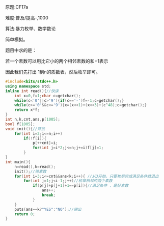 原题:CF17a

难度:普及/提高-,1000

算法:暴力枚举、数学数论

简单模拟。

题目中求的是：

若一个素数可以用比它小的两个相邻素数的和+1表示

因此我们先打出
1到n的质数表，然后枚举即可。

```cpp
#include<bits/stdc++.h>
using namespace std;
inline int read(){//快读 
	int x=0,f=1;char c=getchar();
	while(c<'0'||c>'9'){if(c=='-')f=-1;c=getchar();}
	while(c>='0'&&c<='9'){x=(x<<1)+(x<<3)+(c^48);c=getchar();}
	return x*f;
}
int n,k,cnt,ans,p[1005];
bool f[1005];
void init(){//筛法 
	for(int i=2;i<=n;i++)
		if(!f[i]){
			p[++cnt]=i;
			for(int j=i*2;j<=n;j+=i)f[j]=1;
		}
}
int main(){
	n=read(),k=read();
	init();//筛素数 
	for(int i=3;i<=cnt&&ans<k;i++){ //从3开始，只要枚举完或满足条件就退出 
		for(int j=1;j<i-1;j++)//枚举相邻的两个素数 
		    if(p[j]+p[j+1]+1==p[i]){//满足条件 ，是好素数 
		    	ans++;
		    	break;
		    }
	}
	puts(ans==k?"YES":"NO");//输出 
	return 0;
}

```
​